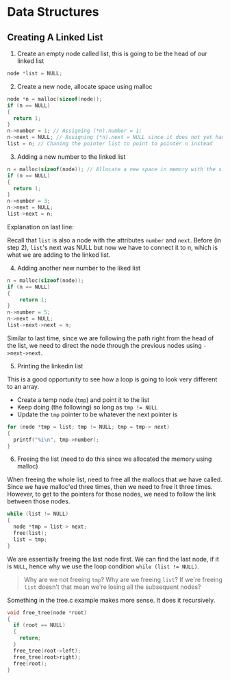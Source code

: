 # Data Structures

## Creating A Linked List

1. Create an empty node called list, this is going to be the head of our linked list

```c
node *list = NULL;
```

2. Create a new node, allocate space using malloc

```c
node *n = malloc(sizeof(node));
if (n == NULL)
{
  return 1;
}
n->number = 1; // Assigning (*n).number = 1;
n->next = NULL; // Assigning (*n).next = NULL since it does not yet have a next
list = n; // Chaning the pointer list to point to pointer n instead
```

3. Adding a new number to the linked list

```c
n = malloc(sizeof(node)); // Allocate a new space in memory with the size of node
if (n == NULL)
{
  return 1;
}
n->number = 3;
n->next = NULL;
list->next = n;
```

Explanation on last line: 

Recall that `list` is also a node with the attributes `number` and `next`. Before (in step 2), `list`'s next was NULL but now we have to connect it to n, which is what we are adding to the linked list.

4. Adding another new number to the liked list

```c
n = malloc(sizeof(node));
if (n == NULL)
{
	return 1;
}
n->number = 5;
n->next = NULL;
list->next->next = n;
```

Similar to last time, since we are following the path right from the head of the list, we need to direct the node through the previous nodes using `->next->next`.

5. Printing the linkedin list

This is a good opportunity to see how a loop is going to look very different to an array.

- Create a temp node (`tmp`) and point it to the list
- Keep doing (the following) so long as `tmp != NULL`
- Update the `tmp` pointer to be whatever the next pointer is

```c
for (node *tmp = list; tmp != NULL; tmp = tmp-> next)
{
  printf("%i\n", tmp->number);
}
```

6. Freeing the list (need to do this since we allocated the memory using malloc)

When freeing the whole list, need to free all the mallocs that we have called. Since we have malloc'ed three times, then we need to free it three times. However, to get to the pointers for those nodes, we need to follow the link between those nodes. 

```c
while (list != NULL)
{
  node *tmp = list-> next;
  free(list);
  list = tmp;
}
```

We are essentially freeing the last node first. We can find the last node, if it is `NULL`, hence why we use the loop condition `while (list != NULL)`. 

> Why are we not freeing `tmp`? Why are we freeing `list`? If we're freeing `list` doesn't that mean we're losing all the subsequent nodes?

Something in the tree.c example makes more sense. It does it recursively.

```c
void free_tree(node *root)
{
  if (root == NULL)
  {
    return;
  }
  free_tree(root->left);
  free_tree(root>right);
  free(root);
}
```

